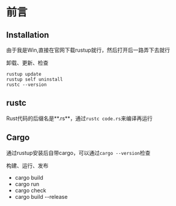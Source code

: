 # 前言

## Installation

由于我是Win,直接在官网下载rustup就行，然后打开后一路弄下去就行

卸载、更新、检查
~~~
rustup update
rustup self uninstall
rustc --version
~~~
## rustc

Rust代码的后缀名是**.rs**，通过`rustc code.rs`来编译再运行
## Cargo
通过rustup安装后自带cargo，可以通过`cargo --version`检查

构建、运行、发布

- cargo build
- cargo run
- cargo check
- cargo build --release
